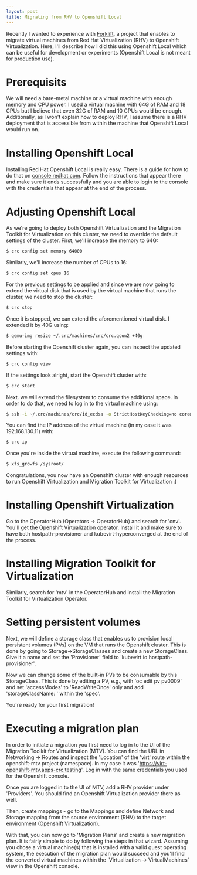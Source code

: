 ```yaml
---
layout: post
title: Migrating from RHV to Openshift Local
---
```


Recently I wanted to experience with [Forklift](https://github.com/konveyor/forklift), a project that enables to migrate virtual machines from Red Hat Virtualization (RHV) to Openshift Virtualization. Here, I'll describe how I did this using Openshift Local which can be useful for development or experiments (Openshift Local is not meant for production use).

# Prerequisits

We will need a bare-metal machine or a virtual machine with enough memory and CPU power. I used a virtual machine with 64G of RAM and 18 CPUs but I believe that even 32G of RAM and 10 CPUs would be enough. Additionally, as I won't explain how to deploy RHV, I assume there is a RHV deployment that is accessible from within the machine that Openshift Local would run on.

# Installing Openshift Local

Installing Red Hat Openshift Local is really easy. There is a guide for how to do that on [console.redhat.com](https://console.redhat.com/openshift/create/local). 
Follow the instructions that appear there and make sure it ends successfully and you are able to login to the console with the credentials that appear at the end of the process.

# Adjusting Openshift Local

As we're going to deploy both Openshift Virtualization and the Migration Toolkit for Virtualization on this cluster, we need to override the default settings of the cluster. First, we'll increase the memory to 64G:
```bash
$ crc config set memory 64000
```
Similarly, we'll increase the number of CPUs to 16:
```bash
$ crc config set cpus 16
```

For the previous settings to be applied and since we are now going to extend the virtual disk that is used by the virtual machine that runs the cluster, we need to stop the cluster:
```bash
$ crc stop
```
Once it is stopped, we can extend the aforementioned virtual disk. I extended it by 40G using:
```bash
$ qemu-img resize ~/.crc/machines/crc/crc.qcow2 +40g
```  

Before starting the Openshift cluster again, you can inspect the updated settings with:
```bash
$ crc config view
```
If the settings look alright, start the Openshift cluster with:
```bash
$ crc start
```  

Next. we will extend the filesystem to consume the additional space. In order to do that, we need to log in to the virtual machine using:
```bash
$ ssh -i ~/.crc/machines/crc/id_ecdsa -o StrictHostKeyChecking=no core@192.168.130.11
```
You can find the IP address of the virtual machine (in my case it was 192.168.130.11) with:
```bash
$ crc ip
````
Once you're inside the virtual machine, execute the following command:
```bash
$ xfs_growfs /sysroot/
``` 

Congratulations, you now have an Openshift cluster with enough resources to run Openshift Virtualization and Migration Toolkit for Virtualization :)

# Installing Openshift Virtualization

Go to the OperatorHub (Operators -> OperatorHub) and search for 'cnv'. You'll get the Openshift Virtualization operator. Install it and make sure to have both hostpath-provisioner and kubevirt-hyperconverged at the end of the process.  

# Installing Migration Toolkit for Virtualization

Similarly, search for 'mtv' in the OperatorHub and install the Migration Toolkit for Virtualization Operator.

# Setting persistent volumes

Next, we will define a storage class that enables us to provision local persistent volumes (PVs) on the VM that runs the Openshift cluster. This is done by going to Storage->StorageClasses and create a new StorageClass. Give it a name and set the 'Provisioner' field to 'kubevirt.io.hostpath-provisioner'.  

Now we can change some of the built-in PVs to be consumable by this StorageClass. This is done by editing a PV, e.g., with 'oc edit pv pv0009' and set 'accessModes' to 'ReadWriteOnce' only and add 'storageClassName: <storage-class-name>' within the 'spec'.  

You're ready for your first migration!

# Executing a migration plan

In order to initiate a migration you first need to log in to the UI of the Migration Toolkit for Virtualization (MTV). You can find the URL in Networking -> Routes and inspect the 'Location' of the 'virt' route within the openshift-mtv project (namespace). In my case it was 'https://virt-openshift-mtv.apps-crc.testing'. Log in with the same credentials you used for the Openshift console.  

Once you are logged in to the UI of MTV, add a RHV provider under 'Providers'. You should find an Openshift Virtualization provider there as well.  

Then, create mappings - go to the Mappings and define Network and Storage mapping from the source environment (RHV) to the target environment (Openshift Virtualization).  

With that, you can now go to 'Migration Plans' and create a new migration plan. It is fairly simple to do by following the steps in that wizard. Assuming you chose a virtual machine(s) that is installed with a valid guest operating system, the execution of the migration plan would succeed and you'll find the converted virtual machines within the 'Virtualization -> VirtualMachines' view in the Openshift console.
